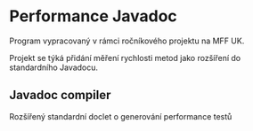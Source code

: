 Performance Javadoc
===================

Program vypracovaný v rámci ročníkového projektu na MFF UK.

Projekt se týká přidání měření rychlosti metod jako rozšíření do standardního Javadocu.

<h2>Javadoc compiler</h2>
Rozšířený standardní doclet o generování performance testů
